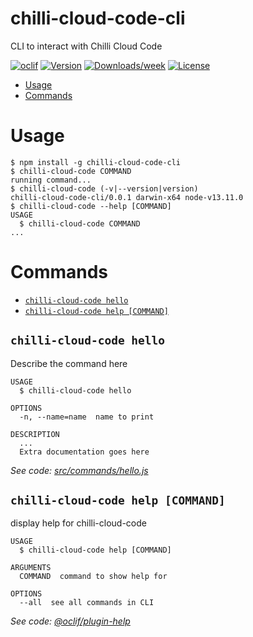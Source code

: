# chilli-cloud-code-cli

CLI to interact with Chilli Cloud Code

[![oclif](https://img.shields.io/badge/cli-oclif-brightgreen.svg)](https://oclif.io)
[![Version](https://img.shields.io/npm/v/chilli-cloud-code-cli.svg)](https://npmjs.org/package/chilli-cloud-code-cli)
[![Downloads/week](https://img.shields.io/npm/dw/chilli-cloud-code-cli.svg)](https://npmjs.org/package/chilli-cloud-code-cli)
[![License](https://img.shields.io/npm/l/chilli-cloud-code-cli.svg)](https://github.com/solve-hq/chilli-cloud-code-cli/blob/master/package.json)

<!-- toc -->

- [Usage](#usage)
- [Commands](#commands)
<!-- tocstop -->

# Usage

<!-- usage -->

```sh-session
$ npm install -g chilli-cloud-code-cli
$ chilli-cloud-code COMMAND
running command...
$ chilli-cloud-code (-v|--version|version)
chilli-cloud-code-cli/0.0.1 darwin-x64 node-v13.11.0
$ chilli-cloud-code --help [COMMAND]
USAGE
  $ chilli-cloud-code COMMAND
...
```

<!-- usagestop -->

# Commands

<!-- commands -->

- [`chilli-cloud-code hello`](#chilli-cloud-code-hello)
- [`chilli-cloud-code help [COMMAND]`](#chilli-cloud-code-help-command)

## `chilli-cloud-code hello`

Describe the command here

```
USAGE
  $ chilli-cloud-code hello

OPTIONS
  -n, --name=name  name to print

DESCRIPTION
  ...
  Extra documentation goes here
```

_See code: [src/commands/hello.js](https://github.com/solve-hq/chilli-cloud-code-cli/blob/v0.0.1/src/commands/hello.js)_

## `chilli-cloud-code help [COMMAND]`

display help for chilli-cloud-code

```
USAGE
  $ chilli-cloud-code help [COMMAND]

ARGUMENTS
  COMMAND  command to show help for

OPTIONS
  --all  see all commands in CLI
```

_See code: [@oclif/plugin-help](https://github.com/oclif/plugin-help/blob/v3.0.0/src/commands/help.ts)_

<!-- commandsstop -->
